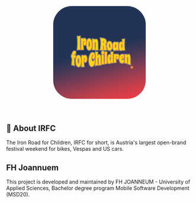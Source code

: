 <br>
<h3 align="center">
  <a href="./images/logo.png">
  <img src="./images/logo.png" alt="IRFC Logo" width="250" style="border-radius: 50px;">
  </a>
</h3>
<br>

## 🛵 About IRFC
The Iron Road for Children, IRFC for short, is Austria's largest open-brand festival weekend for bikes, Vespas and US cars.

## FH Joannuem 
This project is developed and maintained by FH JOANNEUM - University of Applied Sciences, Bachelor degree program Mobile Software Development (MSD20). 
